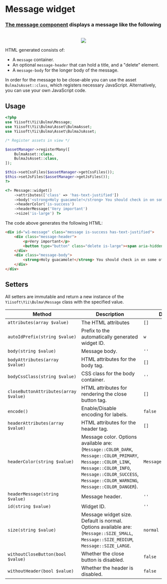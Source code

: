 # Message widget

### [The message component](https://bulma.io/documentation/components/message/) displays a message like the following

<p align="center">
    </br>
    <img src="images/message.png">
</p>

HTML generated consists of:

- A `message` container.
- An optional `message-header` that can hold a title, and a "delete" element.
- A `message-body` for the longer body of the message.

In order for the message to be close-able you can use the asset `BulmaJsAsset::class`, which registers
necessary JavaScript. Alternatively, you can use your own JavaScript code.

## Usage

```php
<?php
use Yiisoft\Yii\Bulma\Message;
use Yiisoft\Yii\Bulma\Asset\BulmaAsset;
use Yiisoft\Yii\Bulma\Asset\BulmaJsAsset;

/* Register assets in view */

$assetManager->registerMany([
    BulmaAsset::class,
    BulmaJsAsset::class,
]);

$this->setCssFiles($assetManager->getCssFiles());
$this->setJsFiles($assetManager->getJsFiles());
?>

<?= Message::widget()
    ->attributes(['class' => 'has-text-justified'])
    ->body('<strong>Holy guacamole!</strong> You should check in on some of those fields below.')
    ->headerColor('is-success')
    ->headerMessage('Very important')
    ->size('is-large') ?>
```

The code above generates the following HTML:

```html
<div id="w1-message" class="message is-success has-text-justified">
    <div class="message-header">
        <p>Very important</p>
        <button type="button" class="delete is-large"><span aria-hidden="true">&times;</span></button>
    </div>
    <div class="message-body">
        <strong>Holy guacamole!</strong> You should check in on some of those fields below.
    </div>
</div>
```

## Setters

All setters are immutable and return a new instance of the `Yiisoft\Yii\Bulma\Message` class with the specified value.

Method | Description | Default
-------|-------------|---------
`attributes(array $value)` | The HTML attributes | `[]`
`autoIdPrefix(string $value)` | Prefix to the automatically generated widget ID. | `w`
`body(string $value)` | Message body. | `''`
`bodyAttributes(array $value)` | HTML attributes for the body tag. | `[]`
`bodyCssClass(string $value)` | CSS class for the body container. | `''`
`closeButtonAttributes(array $value)`| HTML attributes for rendering the close button tag. | `[]`
`encode()` | Enable/Disable encoding for labels. | `false`
`headerAttributes(array $value)` | HTML attributes for the header tag. | `[]`
`headerColor(string $value)` | Message color. Options available are: (`Message::COLOR_DARK`, `Message::COLOR_PRIMARY`, `Message::COLOR_LINK`, `Message::COLOR_INFO`, `Message::COLOR_SUCCESS`, `Message::COLOR_WARNING`, `Message::COLOR_DANGER`). | `Message::COLOR_DARK`
`headerMessage(string $value)` | Message header. | `''`
`id(string $value)` | Widget ID. | `''`
`size(string $value)` | Message widget size. Default is normal. Options available are: (`Message::SIZE_SMALL`, `Message::SIZE_MEDIUM`, `Message::SIZE_LARGE`.  | `normal`
`withoutCloseButton(bool $value)` | Whether the close button is disabled. | `false`
`withoutHeader(bool $value)` | Whether the header is disabled. | `false`
